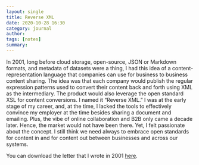 ```yaml
---
layout: single
title: Reverse XML 
date: 2020-10-28 16:30
category: journal 
author: 
tags: [notes]
summary: 
---
```


In 2001, long before cloud storage, open-source, JSON or Markdown formats, and metadata of datasets were a thing, I had this idea of a content-representation language that companies can use for business to business content sharing. The idea was that each company would publish the regular expression patterns used to convert their content back and forth using XML as the intermediary. The product would also leverage the open standard XSL for content conversions. I named it “Reverse XML.” I was at the early stage of my career, and, at the time, I lacked the tools to effectively convince my employer at the time besides sharing a document and emailing. Plus, the vibe of online collaboration and B2B only came a decade later. Hence, the market would not have been there. Yet, I felt passionate about the concept. I still think we need always to embrace open standards for content in and for content out between businesses and across our systems.

You can download the letter that I wrote in 2001 [here](/assets/files/reverseXML.pdf).
